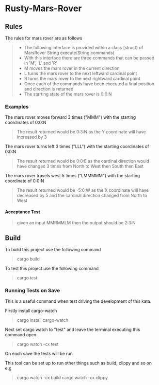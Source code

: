 # Rusty-Mars-Rover

## Rules
The rules for mars rover are as follows

> - The following interface is provided within a class (struct) of MarsRover String execute(String commands)
> - With this interface there are three commands that can be passed in 'M', 'L' and 'R'
> - M moves the mars rover in the current direction
> - L turns the mars rover to the next leftward cardinal point
> - R turns the mars rover to the next rightward cardinal point
> - Once each of the commands have been executed a final position and direction is returned
> - The starting state of the mars rover is 0:0:N

### Examples
The mars rover moves forward 3 times ("MMM") with the starting coordinates of 0:0:N

> The result returned would be 0:3:N as the Y coordinate will have increased by 3

The mars rover turns left 3 times ("LLL") with the starting coordinates of 0:0:N

> The result returned would be 0:0:E as the cardinal direction would have changed 3 times from North to West then South then East

The mars rover travels west 5 times ("LMMMMM") with the starting coordinate of 0:0:N

> The result returned would be -5:0:W as the X coordinate will have decreased by 5 and the cardinal direction changed from North to West

#### Acceptance Test

> given an input MMRMMLM then the output should be 2:3:N

## Build
To build this project use the following command

> cargo build

To test this project use the following command

> cargo test

### Running Tests on Save
This is a useful command when test driving the development of this kata.

Firstly install cargo-watch

> cargo install cargo-watch

Next set cargo watch to "test" and leave the terminal executing this command open

> cargo watch -cx test 

On each save the tests will be run

This tool can be set up to run other things such as build, clippy and so on e.g

> cargo watch -cx build
> cargo watch -cx clippy
